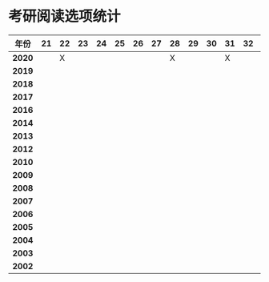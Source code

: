 # 考研阅读选项统计

| 年份     | 21   | 22   | 23   | 24   | 25   | 26   | 27   | 28   | 29   | 30   | 31   | 32   | 33   | 34   | 35   | 36   | 37   | 38   | 39   | 40   | sum  | time     |
| -------- | ---- | ---- | ---- | ---- | ---- | ---- | ---- | ---- | ---- | ---- | ---- | ---- | ---- | ---- | ---- | ---- | ---- | ---- | ---- | ---- | ---- | -------- |
| **2020** |      | X    |      |      |      |      |      | X    |      |      | X    |      |      |      |      |      |      |      |      | X    | 4    | 8.7\|71h |
| **2019** |      |      |      |      |      |      |      |      |      |      |      |      |      |      |      |      |      |      |      |      |      |          |
| **2018** |      |      |      |      |      |      |      |      |      |      |      |      |      |      |      |      |      |      |      |      |      |          |
| **2017** |      |      |      |      |      |      |      |      |      |      |      |      |      |      |      |      |      |      |      |      |      |          |
| **2016** |      |      |      |      |      |      |      |      |      |      |      |      |      |      |      |      |      |      |      |      |      |          |
| **2014** |      |      |      |      |      |      |      |      |      |      |      |      |      |      |      |      |      |      |      |      |      |          |
| **2013** |      |      |      |      |      |      |      |      |      |      |      |      |      |      |      |      |      |      |      |      |      |          |
| **2012** |      |      |      |      |      |      |      |      |      |      |      |      |      |      |      |      |      |      |      |      |      |          |
| **2010** |      |      |      |      |      |      |      |      |      |      |      |      |      |      |      |      |      |      |      |      |      |          |
| **2009** |      |      |      |      |      |      |      |      |      |      |      |      |      |      |      |      |      |      |      |      |      |          |
| **2008** |      |      |      |      |      |      |      |      |      |      |      |      |      |      |      |      |      |      |      |      |      |          |
| **2007** |      |      |      |      |      |      |      |      |      |      |      |      |      |      |      |      |      |      |      |      |      |          |
| **2006** |      |      |      |      |      |      |      |      |      |      |      |      |      |      |      |      |      |      |      |      |      |          |
| **2005** |      |      |      |      |      |      |      |      |      |      |      |      |      |      |      |      |      |      |      |      |      |          |
| **2004** |      |      |      |      |      |      |      |      |      |      |      |      |      |      |      |      |      |      |      |      |      |          |
| **2003** |      |      |      |      |      |      |      |      |      |      |      |      |      |      |      |      |      |      |      |      |      |          |
| **2002** |      |      |      |      |      |      |      |      |      |      |      |      |      |      |      |      |      |      |      |      |      |          |

